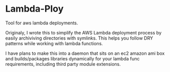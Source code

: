 # Lambda-Ploy
Tool for aws lambda deployments.

Originaly, I wrote this to simplify the AWS Lambda deployment process by easily archiviving directories with symlinks. This helps you follow DRY patterns while working with lambda functions.

I have plans to make this into a daemon that sits on an ec2 amazon ami box and builds/packages libraries dynamically for your lambda func requirements, including third party module extensions.
